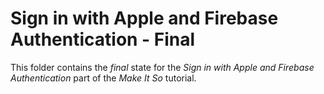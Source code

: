 # Sign in with Apple and Firebase Authentication - Final

This folder contains the _final_ state for the _Sign in with Apple and Firebase Authentication_ part of the _Make It So_ tutorial.